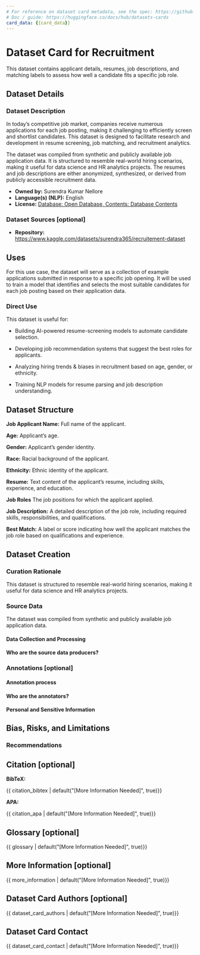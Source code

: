 ```yaml
---
# For reference on dataset card metadata, see the spec: https://github.com/huggingface/hub-docs/blob/main/datasetcard.md?plain=1
# Doc / guide: https://huggingface.co/docs/hub/datasets-cards
card_data: {{card_data}}
---
```


# Dataset Card for Recruitment

<!-- Provide a quick summary of the dataset. -->

This dataset contains applicant details, resumes, job descriptions, and matching labels to assess how well a candidate fits a specific job role.

## Dataset Details

### Dataset Description

<!-- Provide a longer summary of what this dataset is. -->

In today’s competitive job market, companies receive numerous applications for each job posting, making it challenging to efficiently screen and shortlist candidates. This dataset is designed to facilitate research and development in resume screening, job matching, and recruitment analytics.

The dataset was compiled from synthetic and publicly available job application data. It is structured to resemble real-world hiring scenarios, making it useful for data science and HR analytics projects. The resumes and job descriptions are either anonymized, synthesized, or derived from publicly accessible recruitment data.

- **Owned by:** Surendra Kumar Nellore
- **Language(s) (NLP):** English
- **License:** [Database: Open Database, Contents: Database Contents](https://opendatacommons.org/licenses/dbcl/1-0/)

### Dataset Sources [optional]

<!-- Provide the basic links for the dataset. -->

- **Repository:** https://www.kaggle.com/datasets/surendra365/recruitement-dataset

## Uses

<!-- Address questions around how the dataset is intended to be used. -->

For this use case, the dataset will serve as a collection of example applications submitted in response to a specific job opening. It will be used to train a model that identifies and selects the most suitable candidates for each job posting based on their application data.

### Direct Use

<!-- This section describes suitable use cases for the dataset. -->

This dataset is useful for:

- Building AI-powered resume-screening models to automate candidate selection.

- Developing job recommendation systems that suggest the best roles for applicants.

- Analyzing hiring trends & biases in recruitment based on age, gender, or ethnicity.

- Training NLP models for resume parsing and job description understanding.

<!--### Out-of-Scope Use>

<!-- This section addresses misuse, malicious use, and uses that the dataset will not work well for. -->



## Dataset Structure

<!-- This section provides a description of the dataset fields, and additional information about the dataset structure such as criteria used to create the splits, relationships between data points, etc. -->

**Job Applicant Name:** Full name of the applicant.

**Age:** Applicant’s age.

**Gender:** Applicant’s gender identity.

**Race:** Racial background of the applicant.

**Ethnicity:** Ethnic identity of the applicant.

**Resume:** Text content of the applicant’s resume, including skills, experience, and education.

**Job Roles** The job positions for which the applicant applied.

**Job Description:** A detailed description of the job role, including required skills, responsibilities, and qualifications.

**Best Match:** A label or score indicating how well the applicant matches the job role based on qualifications and experience.

## Dataset Creation

### Curation Rationale

<!-- Motivation for the creation of this dataset. -->

This dataset is structured to resemble real-world hiring scenarios, making it useful for data science and HR analytics projects.

### Source Data

<!-- This section describes the source data (e.g. news text and headlines, social media posts, translated sentences, ...). -->

The dataset was compiled from synthetic and publicly available job application data.

#### Data Collection and Processing

<!-- This section describes the data collection and processing process such as data selection criteria, filtering and normalization methods, tools and libraries used, etc. -->

#### Who are the source data producers?

<!-- This section describes the people or systems who originally created the data. It should also include self-reported demographic or identity information for the source data creators if this information is available. -->


### Annotations [optional]

<!-- If the dataset contains annotations which are not part of the initial data collection, use this section to describe them. -->

#### Annotation process

<!-- This section describes the annotation process such as annotation tools used in the process, the amount of data annotated, annotation guidelines provided to the annotators, interannotator statistics, annotation validation, etc. -->


#### Who are the annotators?

<!-- This section describes the people or systems who created the annotations. -->

#### Personal and Sensitive Information

<!-- State whether the dataset contains data that might be considered personal, sensitive, or private (e.g., data that reveals addresses, uniquely identifiable names or aliases, racial or ethnic origins, sexual orientations, religious beliefs, political opinions, financial or health data, etc.). If efforts were made to anonymize the data, describe the anonymization process. -->



## Bias, Risks, and Limitations

<!-- This section is meant to convey both technical and sociotechnical limitations. -->


### Recommendations

<!-- This section is meant to convey recommendations with respect to the bias, risk, and technical limitations. -->



## Citation [optional]

<!-- If there is a paper or blog post introducing the dataset, the APA and Bibtex information for that should go in this section. -->

**BibTeX:**

{{ citation_bibtex | default("[More Information Needed]", true)}}

**APA:**

{{ citation_apa | default("[More Information Needed]", true)}}

## Glossary [optional]

<!-- If relevant, include terms and calculations in this section that can help readers understand the dataset or dataset card. -->

{{ glossary | default("[More Information Needed]", true)}}

## More Information [optional]

{{ more_information | default("[More Information Needed]", true)}}

## Dataset Card Authors [optional]

{{ dataset_card_authors | default("[More Information Needed]", true)}}

## Dataset Card Contact

{{ dataset_card_contact | default("[More Information Needed]", true)}}